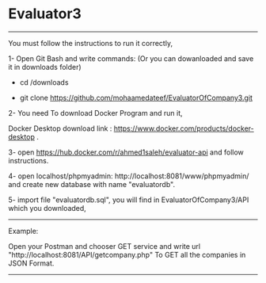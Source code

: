 # Evaluator3
-----------------------------------------------------------------------------------------------------------------

You must follow the instructions to run it correctly,

1- Open Git Bash and write commands: (Or you can dowanloaded and save it in downloads folder)
   
   - cd /downloads
   
   - git clone https://github.com/mohaamedateef/EvaluatorOfCompany3.git

2- You need To download Docker Program and run it,

  Docker Desktop download link : https://www.docker.com/products/docker-desktop .

3- open https://hub.docker.com/r/ahmed1saleh/evaluator-api and follow instructions.

4- open localhost/phpmyadmin: http://localhost:8081/www/phpmyadmin/ and create new database with name "evaluatordb".

5- import file "evaluatordb.sql", you will find in EvaluatorOfCompany3/API which you downloaded,

-----------------------------------------------------------------------------------------------------------------
Example:

Open your Postman and chooser GET service and write url 
"http://localhost:8081/API/getcompany.php" To GET all the companies in JSON Format.

-------------------------------------------------------------------------------------------------------------------
